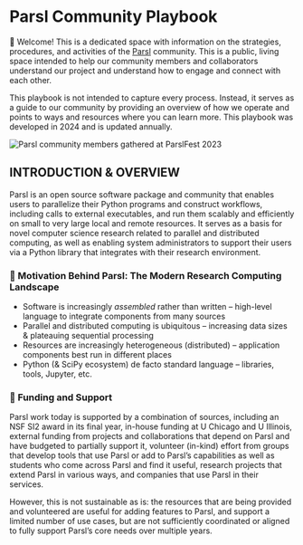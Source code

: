 # Parsl Community Playbook

👋 Welcome! This is a dedicated space with information on the strategies, procedures, and activities of the [Parsl](https://github.com/Parsl/parsl) community. This is a public, living space intended to help our community members and collaborators understand our project and understand how to engage and connect with each other.

This playbook is not intended to capture every process. Instead, it serves as a guide to our community by providing an overview of how we operate and points to ways and resources where you can learn more. This playbook was developed in 2024 and is updated annually.

![Parsl community members gathered at ParslFest 2023](https://parsl-project.org/parslfest/2023/pf2023-banner.png)


## INTRODUCTION & OVERVIEW

Parsl is an open source software package and community that enables users to parallelize their Python programs and construct workflows, including calls to external executables, and run them scalably and efficiently on small to very large local and remote resources. It serves as a basis for novel computer science research related to parallel and distributed computing, as well as enabling system administrators to support their users via a Python library that integrates with their research environment.

### 🧠 Motivation Behind Parsl: The Modern Research Computing Landscape
- Software is increasingly *assembled* rather than written – high-level language to integrate components from many sources
- Parallel and distributed computing is ubiquitous – increasing data sizes & plateauing sequential processing
- Resources are increasingly heterogeneous (distributed) – application components best run in different places
- Python (& SciPy ecosystem) de facto standard language – libraries, tools, Jupyter, etc.

### 🏦 Funding and Support
Parsl work today is supported by a combination of sources, including an NSF SI2 award in its final year, in-house funding at U Chicago and U Illinois, external funding from projects and collaborations that depend on Parsl and have budgeted to partially support it, volunteer (in-kind) effort from groups that develop tools that use Parsl or add to Parsl’s capabilities as well as students who come across Parsl and find it useful, research projects that extend Parsl in various ways, and companies that use Parsl in their services.

However, this is not sustainable as is: the resources that are being provided and volunteered are useful for adding features to Parsl, and support a limited number of use cases, but are not sufficiently coordinated or aligned to fully support Parsl’s core needs over multiple years.

